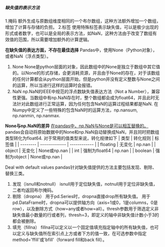 ##### 缺失值的表示方法
1.掩码
额外生成与原数组维度相同的一个布尔数组，这种方法额外增加一个数组，增加了计算与存储的负担。
2.标签
使用特殊标签表示缺失值，可以是极少出现的形式或者数字，也可以是全局的表示方法，如NaN，这种方法由于改变了数组有效值的范围，所以需要增加额外的计算逻辑。

**在缺失值的表达方面，不存在最佳选择**
Pandas中，使用None（Python对象），或者NaN（浮点类型）。

1. None
None是python层面的对象，因此数组中的None是独立于数组中其它值的。以None的形式存储，会更消耗资源，并且由于None的存在，对于该数组的任何计算都会从python层面开始，但是python并没有定义整数与None之间的运算，所以当进行这样的运算时会报错。
2. NaN
np.NaN的IEEE中规范的浮点数缺失值表达方法（Not a Number），兼容性更强。当数组中有np.NaN存在时，整个数组都会成为float64，并且此时无法针对此数组进行正常运算，因为任何包含NaN的运算过程结果都是NaN.
在Numpy中定义了一些特殊的包含NaN时的运算方法，np.nansum, np.nanmin, np.nanmax.


**None与np.NaN的差异**
<u>在pandas中，np.NaN与None是可以相互替换的。</u>
pandas会自动将原始数据中的None和np.NaN自动替换成NaN，并且同时把数组类型转化为float64. 对于常用的值类型来说，转化规律如下
| 类型     | 转化规则      | 标签值       |
| -------- | ------------- | ------------ |
| floating | 无变化        | np.nan       |
| object   | 无变化        | None或np.nan |
| int      | 强制为float64 | np.nan       |
| boolean  | 强制为object  | None或np.nan |


Deal with default values
pandas针对缺失值提供的方法主要包括发现、剔除、替换三类。
1. 发现（isnull和notnull）
isnull用于定位缺失值，notnull用于定位非缺失值，二者均返回布尔掩码。
2. 剔除（dropna）
用于pd.Series时，dropna直接drop所有缺失值。
用于pd.DataFrame时，dropna可以提供轴方向（axis=1或0，1是columns，0是row），以及删除方式（how=any或者how=all）。thresh参数用于筛选定义非缺失值最小数量的行或者列，thresh=3，即定义的轴中非缺失值计数小于3的都会被删除。
3. 填充（fillna）
fillna可以定义以一个固定值填充指定轴中的所有缺失值，也可以定义与缺失值所在索引点上方或者下方的值一致，在可选参数中指定method='ffill'或'bfill'（forward fill和back fill）。
 
